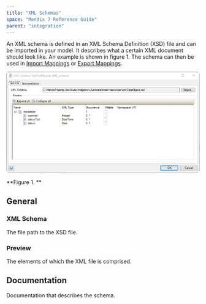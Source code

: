 ```yaml
---
title: "XML Schemas"
space: "Mendix 7 Reference Guide"
parent: "integration"
---
```



An XML schema is defined in an XML Schema Definition (XSD) file and can be imported in your model. It describes what a certain XML document should look like. An example is shown in figure 1\. The schema can then be used in [Import Mappings](import-mappings) or [Export Mappings](export-mappings).

![Figure 1](attachments/16713706/18582294.png)

**Figure 1. **

## General

### XML Schema

The file path to the XSD file.

### Preview

The elements of which the XML file is comprised.

## Documentation

Documentation that describes the schema.
